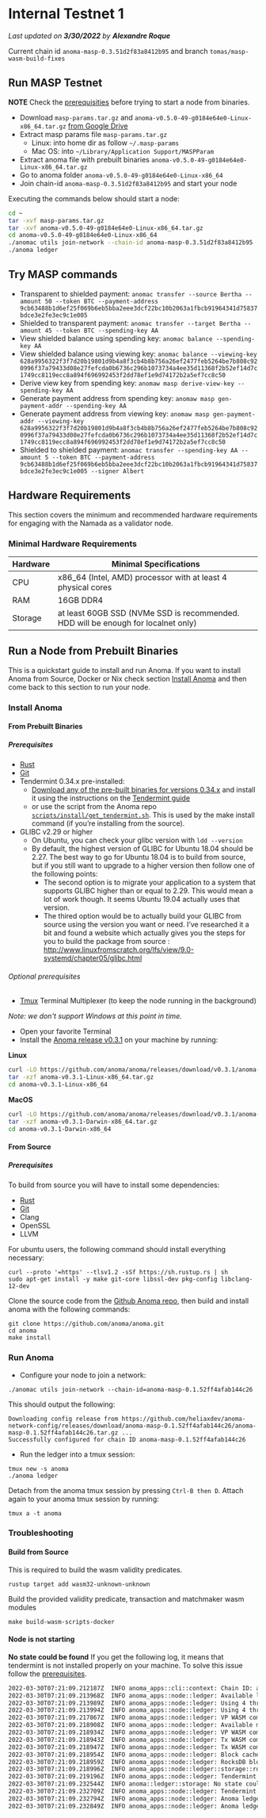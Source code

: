 # Internal Testnet 1
*Last updated on **3/30/2022** by **Alexandre Roque***

Current chain id `anoma-masp-0.3.51d2f83a8412b95` and branch `tomas/masp-wasm-build-fixes`
## Run MASP Testnet
**NOTE** Check the [prerequisities](#prerequisites) before trying to start a node from binaries.

- Download `masp-params.tar.gz` and `anoma-v0.5.0-49-g0184e64e0-Linux-x86_64.tar.gz` [from Google Drive](https://drive.google.com/drive/folders/1MM-HOkxDgcbgKbTn8E2xVHVKPhiKBI9C?usp=sharing) 
- Extract masp params file `masp-params.tar.gz` 
    - Linux: into home dir as follow `~/.masp-params`
    - Mac OS: into `~/Library/Application Support/MASPParam`
- Extract anoma file with prebuilt binaries `anoma-v0.5.0-49-g0184e64e0-Linux-x86_64.tar.gz`
- Go to anoma folder `anoma-v0.5.0-49-g0184e64e0-Linux-x86_64`
- Join chain-id `anoma-masp-0.3.51d2f83a8412b95` and start your node 

Executing the commands below should start a node:
```bash
cd ~ 
tar -xvf masp-params.tar.gz
tar -xvf anoma-v0.5.0-49-g0184e64e0-Linux-x86_64.tar.gz
cd anoma-v0.5.0-49-g0184e64e0-Linux-x86_64
./anomac utils join-network --chain-id anoma-masp-0.3.51d2f83a8412b95
./anoma ledger
```

## Try MASP commands
* Transparent to shielded payment: `anomac transfer --source Bertha --amount 50 --token BTC --payment-address 9cb63488b1d6ef25f069b6eb5bba2eee3dcf22bc10b2063a1fbcb91964341d75837bdce3e2fe3ec9c1e005`
* Shielded to transparent payment: `anomac transfer --target Bertha --amount 45 --token BTC --spending-key AA`
* View shielded balance using spending key: `anomac balance --spending-key AA`
* View shielded balance using viewing key: `anomac balance --viewing-key 628a9956322f3f7d20b19801d9b4a8f3cb4b8b756a26ef2477feb5264be7b808c920996f37a79433d08e27fefcda0b6736c296b1073734a4ee35d11368f2b52ef14d7c1749cc8119ecc8a894f696992453f2dd78ef1e9d74172b2a5ef7cc8c50`
* Derive view key from spending key: `anomaw masp derive-view-key --spending-key AA`
* Generate payment address from spending key: `anomaw masp gen-payment-addr --spending-key AA`
* Generate payment address from viewing key: `anomaw masp gen-payment-addr --viewing-key 628a9956322f3f7d20b19801d9b4a8f3cb4b8b756a26ef2477feb5264be7b808c920996f37a79433d08e27fefcda0b6736c296b1073734a4ee35d11368f2b52ef14d7c1749cc8119ecc8a894f696992453f2dd78ef1e9d74172b2a5ef7cc8c50`
* Shielded to shielded payment: `anomac transfer --spending-key AA --amount 5 --token BTC --payment-address 9cb63488b1d6ef25f069b6eb5bba2eee3dcf22bc10b2063a1fbcb91964341d75837bdce3e2fe3ec9c1e005 --signer Albert`

## Hardware Requirements

This section covers the minimum and recommended hardware requirements for engaging with the Namada as a validator node.

### Minimal Hardware Requirements
| Hardware | Minimal Specifications |
| -------- | -------- |
| CPU     | x86_64 (Intel, AMD) processor with at least 4 physical cores     |
| RAM     | 16GB DDR4     |
| Storage     | at least 60GB SSD (NVMe SSD is recommended. HDD will be enough for localnet only)    |

## Run a Node from Prebuilt Binaries
This is a quickstart guide to install and run Anoma. If you want to install Anoma from Source, Docker or Nix check section [Install Anoma](https://docs.anoma.network/v0.5.0/user-guide/install.html) and then come back to this section to run your node.

### Install Anoma 
#### From Prebuilt Binaries
##### Prerequisites
- [Rust](https://www.rust-lang.org/tools/install)
- [Git](https://git-scm.com/book/en/v2/Getting-Started-Installing-Git)
- Tendermint 0.34.x pre-installed:
    - [Download any of the pre-built binaries for versions 0.34.x](https://github.com/tendermint/tendermint/releases) and install it using the instructions on the [Tendermint guide](https://docs.tendermint.com/master/introduction/install.html)
    - or use the script from the Anoma repo [`scripts/install/get_tendermint.sh`](https://github.com/anoma/anoma/blob/master/scripts/install/get_tendermint.sh). This is used by the make install command (if you’re installing from the source).
- GLIBC v2.29 or higher
    - On Ubuntu, you can check your glibc version with `ldd --version`
    - By default, the highest version of GLIBC for Ubuntu 18.04 should be 2.27. The best way to go for Ubuntu 18.04 is to build from source, but if you still want to upgrade to a higher version then follow one of the following points:
        - The second option is to migrate your application to a system that supports GLIBC higher than or equal to 2.29. This would mean a lot of work though. It seems Ubuntu 19.04 actually uses that version.
        - The thired option would be to actually build your GLIBC from source using the version you want or need. I’ve researched it a bit and found a website which actually gives you the steps for you to build the package from source : http://www.linuxfromscratch.org/lfs/view/9.0-systemd/chapter05/glibc.html

###### Optional prerequisites
- [Tmux](https://github.com/tmux/tmux/wiki/Installing) Terminal Multiplexer (to keep the node running in the background)

*Note: we don't support Windows at this point in time.*
- Open your favorite Terminal
- Install the [Anoma release v0.3.1](https://github.com/anoma/anoma/releases/tag/v0.3.1) on your machine by running:

**Linux**
```bash
curl -LO https://github.com/anoma/anoma/releases/download/v0.3.1/anoma-v0.3.1-Linux-x86_64.tar.gz
tar -xzf anoma-v0.3.1-Linux-x86_64.tar.gz
cd anoma-v0.3.1-Linux-x86_64
```
**MacOS**
```bash
curl -LO https://github.com/anoma/anoma/releases/download/v0.3.1/anoma-v0.3.1-Darwin-x86_64.tar.gz
tar -xzf anoma-v0.3.1-Darwin-x86_64.tar.gz
cd anoma-v0.3.1-Darwin-x86_64
```

#### From Source
##### Prerequisites
To build from source you will have to install some dependencies:
- [Rust](https://www.rust-lang.org/tools/install)
- [Git](https://git-scm.com/book/en/v2/Getting-Started-Installing-Git)
- Clang
- OpenSSL
- LLVM

For ubuntu users, the following command should install everything necessary:
```
curl --proto '=https' --tlsv1.2 -sSf https://sh.rustup.rs | sh
sudo apt-get install -y make git-core libssl-dev pkg-config libclang-12-dev
```
Clone the source code from the [Github Anoma repo](https://github.com/anoma/anoma), then build and install anoma with the following commands:

```
git clone https://github.com/anoma/anoma.git
cd anoma
make install
```

### Run Anoma
- Configure your node to join a network:
```
./anomac utils join-network --chain-id=anoma-masp-0.1.52ff4afab144c26
```

This should output the following:
```
Downloading config release from https://github.com/heliaxdev/anoma-network-config/releases/download/anoma-masp-0.1.52ff4afab144c26/anoma-masp-0.1.52ff4afab144c26.tar.gz ...
Successfully configured for chain ID anoma-masp-0.1.52ff4afab144c26
```
- Run the ledger into a tmux session:
```
tmux new -s anoma
./anoma ledger
```
Detach from the anoma tmux session by pressing `Ctrl-B then D`.
Attach again to your anoma tmux session by running:
```
tmux a -t anoma
```

### Troubleshooting

#### Build from Source

This is required to build the wasm validity predicates.
```
rustup target add wasm32-unknown-unknown
```

Build the provided validity predicate, transaction and matchmaker wasm modules
```
make build-wasm-scripts-docker
```

#### Node is not starting

**No state could be found**
If you get the following log, it means that tendermint is not installed properly on your machine. To solve this issue follow the [prerequisites](#prerequisites).
```bash
2022-03-30T07:21:09.212187Z  INFO anoma_apps::cli::context: Chain ID: anoma-masp-0.3.51d2f83a8412b95
2022-03-30T07:21:09.213968Z  INFO anoma_apps::node::ledger: Available logical cores: 8
2022-03-30T07:21:09.213989Z  INFO anoma_apps::node::ledger: Using 4 threads for Rayon.
2022-03-30T07:21:09.213994Z  INFO anoma_apps::node::ledger: Using 4 threads for Tokio.
2022-03-30T07:21:09.217867Z  INFO anoma_apps::node::ledger: VP WASM compilation cache size not configured, using 1/6 of available memory.
2022-03-30T07:21:09.218908Z  INFO anoma_apps::node::ledger: Available memory: 15.18 GiB
2022-03-30T07:21:09.218934Z  INFO anoma_apps::node::ledger: VP WASM compilation cache size: 2.53 GiB
2022-03-30T07:21:09.218943Z  INFO anoma_apps::node::ledger: Tx WASM compilation cache size not configured, using 1/6 of available memory.
2022-03-30T07:21:09.218947Z  INFO anoma_apps::node::ledger: Tx WASM compilation cache size: 2.53 GiB
2022-03-30T07:21:09.218954Z  INFO anoma_apps::node::ledger: Block cache size not configured, using 1/3 of available memory.
2022-03-30T07:21:09.218959Z  INFO anoma_apps::node::ledger: RocksDB block cache size: 5.06 GiB
2022-03-30T07:21:09.218996Z  INFO anoma_apps::node::ledger::storage::rocksdb: Using 2 compactions threads for RocksDB.
2022-03-30T07:21:09.219196Z  INFO anoma_apps::node::ledger: Tendermint node is no longer running.
2022-03-30T07:21:09.232544Z  INFO anoma::ledger::storage: No state could be found
2022-03-30T07:21:09.232709Z  INFO anoma_apps::node::ledger: Tendermint has exited, shutting down...
2022-03-30T07:21:09.232794Z  INFO anoma_apps::node::ledger: Anoma ledger node started.
2022-03-30T07:21:09.232849Z  INFO anoma_apps::node::ledger: Anoma ledger node has shut down.
```
